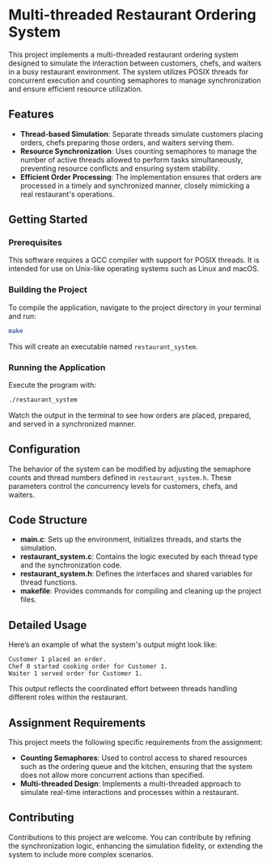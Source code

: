 # Multi-threaded Restaurant Ordering System

This project implements a multi-threaded restaurant ordering system designed to simulate the interaction between customers, chefs, and waiters in a busy restaurant environment. The system utilizes POSIX threads for concurrent execution and counting semaphores to manage synchronization and ensure efficient resource utilization.

## Features

- **Thread-based Simulation**: Separate threads simulate customers placing orders, chefs preparing those orders, and waiters serving them.
- **Resource Synchronization**: Uses counting semaphores to manage the number of active threads allowed to perform tasks simultaneously, preventing resource conflicts and ensuring system stability.
- **Efficient Order Processing**: The implementation ensures that orders are processed in a timely and synchronized manner, closely mimicking a real restaurant's operations.

## Getting Started

### Prerequisites

This software requires a GCC compiler with support for POSIX threads. It is intended for use on Unix-like operating systems such as Linux and macOS.

### Building the Project

To compile the application, navigate to the project directory in your terminal and run:

```sh
make
```

This will create an executable named `restaurant_system`.

### Running the Application

Execute the program with:

```sh
./restaurant_system
```

Watch the output in the terminal to see how orders are placed, prepared, and served in a synchronized manner.

## Configuration

The behavior of the system can be modified by adjusting the semaphore counts and thread numbers defined in `restaurant_system.h`. These parameters control the concurrency levels for customers, chefs, and waiters.

## Code Structure

- **main.c**: Sets up the environment, initializes threads, and starts the simulation.
- **restaurant_system.c**: Contains the logic executed by each thread type and the synchronization code.
- **restaurant_system.h**: Defines the interfaces and shared variables for thread functions.
- **makefile**: Provides commands for compiling and cleaning up the project files.

## Detailed Usage

Here’s an example of what the system's output might look like:

```
Customer 1 placed an order.
Chef 0 started cooking order for Customer 1.
Waiter 1 served order for Customer 1.
```

This output reflects the coordinated effort between threads handling different roles within the restaurant.

## Assignment Requirements

This project meets the following specific requirements from the assignment:
- **Counting Semaphores**: Used to control access to shared resources such as the ordering queue and the kitchen, ensuring that the system does not allow more concurrent actions than specified.
- **Multi-threaded Design**: Implements a multi-threaded approach to simulate real-time interactions and processes within a restaurant.

## Contributing

Contributions to this project are welcome. You can contribute by refining the synchronization logic, enhancing the simulation fidelity, or extending the system to include more complex scenarios.

